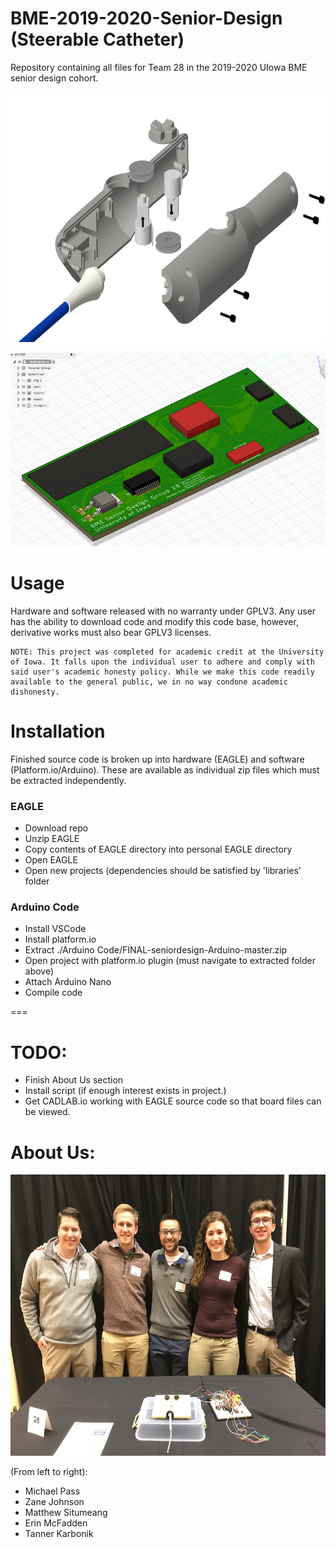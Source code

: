 BME-2019-2020-Senior-Design (Steerable Catheter)
================================================
Repository containing all files for Team 28 in the 2019-2020 UIowa BME senior design cohort.


<img src="https://github.com/michaelpass/BME-2019-2020-Senior-Design/blob/master/Final%20Design%20Images/Handle/Explode2.PNG?raw=true" width="600" height="400"></img>

<img src="https://github.com/michaelpass/BME-2019-2020-Senior-Design/blob/master/Final%20Design%20Images/Electronics/MainControlBoardRendered.png?raw=true" width="600" height="310"></img>



# Usage
Hardware and software released with no warranty under GPLV3. 
Any user has the ability to download code and modify this code base, however, derivative works must also bear GPLV3 licenses.

```
NOTE: This project was completed for academic credit at the University of Iowa. It falls upon the individual user to adhere and comply with
said user's academic honesty policy. While we make this code readily available to the general public, we in no way condone academic dishonesty.
```



# Installation
Finished source code is broken up into hardware (EAGLE) and software (Platform.io/Arduino).
These are available as individual zip files which must be extracted independently.



### EAGLE
- Download repo
- Unzip EAGLE
- Copy contents of EAGLE directory into personal EAGLE directory
- Open EAGLE
- Open new projects (dependencies should be satisfied by 'libraries' folder



### Arduino Code
- Install VSCode
- Install platform.io
- Extract ./Arduino Code/FINAL-seniordesign-Arduino-master.zip
- Open project with platform.io plugin (must navigate to extracted folder above)
- Attach Arduino Nano
- Compile code


===

# TODO:
- Finish About Us section
- Install script (if enough interest exists in project.)
- Get CADLAB.io working with EAGLE source code so that board files can be viewed.

# About Us:
<img src="https://github.com/michaelpass/BME-2019-2020-Senior-Design/blob/master/Pictures/7BD33670-4D68-48A1-A603-92481F82065B_1_105_c.jpeg?raw=true" width="600" height="450"></img>

(From left to right):
- Michael Pass 
- Zane Johnson
- Matthew Situmeang
- Erin McFadden
- Tanner Karbonik


